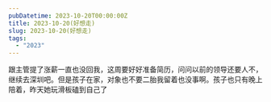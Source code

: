 ```yaml
---
pubDatetime: 2023-10-20T00:00:00Z
title: 2023-10-20(好想走)
slug: 2023-10-20(好想走)
tags:
  - "2023"
---
```


跟主管提了涨薪一直也没回我，这周要好好准备简历，问问以前的领导还要人不，继续去深圳吧。但是孩子在家，对象也不要二胎我留着也没事啊。孩子也只有晚上陪着，昨天她玩滑板磕到自己了
